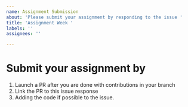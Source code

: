 ```yaml
---
name: Assignment Submission
about: 'Please submit your assignment by responding to the issue '
title: 'Assignment Week '
labels: ''
assignees: ''

---
```


# Submit your assignment by 
1. Launch a PR after you are done with contributions in your branch 
2. Link the PR to this issue response 
3. Adding the code if possible to the issue.
